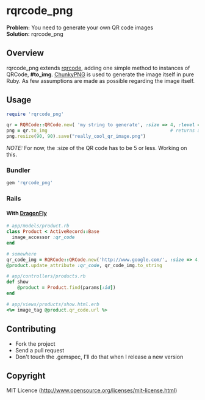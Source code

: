 # rqrcode_png
**Problem:** You need to generate your own QR code images  
**Solution:** rqrcode_png

## Overview
rqrcode_png extends [rqrcode](https://github.com/whomwah/rqrcode), adding one simple method to instances of QRCode, **\#to_img**. [ChunkyPNG](https://github.com/wvanbergen/chunky_png) is used to generate the image itself in pure Ruby. As few assumptions are made as possible regarding the image itself.


## Usage

```ruby
require 'rqrcode_png'

qr = RQRCode::QRCode.new( 'my string to generate', :size => 4, :level => :h )
png = qr.to_img												# returns an instance of ChunkyPNG
png.resize(90, 90).save("really_cool_qr_image.png")
```

*NOTE:* For now, the :size of the QR code has to be 5 or less. Working on this.

### Bundler
```ruby
gem 'rqrcode_png'
```

### Rails

#### With [DragonFly](https://github.com/markevans/dragonfly)

```ruby
# app/models/product.rb
class Product < ActiveRecord::Base
  image_accessor :qr_code
end
```

```ruby
# somewhere
qr_code_img = RQRCode::QRCode.new('http://www.google.com/', :size => 4, :level => :h ).to_img
@product.update_attribute :qr_code, qr_code_img.to_string
```

```ruby
# app/controllers/products.rb
def show
	@product = Product.find(params[:id])
end
```

```ruby
# app/views/products/show.html.erb
<%= image_tag @product.qr_code.url %>
```

## Contributing
* Fork the project
* Send a pull request
* Don't touch the .gemspec, I'll do that when I release a new version

## Copyright
MIT Licence (http://www.opensource.org/licenses/mit-license.html)

